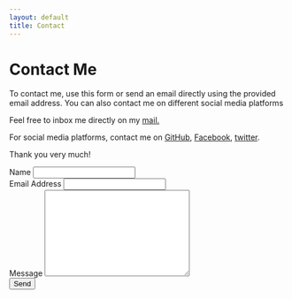 ```yaml
---
layout: default
title: Contact
---
```


<div id="contact">
  <h1 class="pageTitle">Contact Me</h1>
  <div class="contactContent">
    <p class="intro">To contact me, use this form or send an email directly using the provided email address.
     You can also contact me on different social media platforms</p>
    <p>Feel free to inbox me directly on my <a href="mailto://goitsemorena@outlook.com/">mail.</a></p>
    <p>For social media platforms, contact me on <a href="https://github.com/goitsemo/jekyll-blogposts">GitHub</a>, 
      <a href="https://www.facebook.com/profile.php?id=100086543951087">Facebook</a>, 
      <a href="https://twitter.com/goitsemorena">twitter</a>. 
    </p>
    <p>Thank you very much!</p>
  </div>
  <form action="http://formspree.io/f/xrgdyrgo" method="POST">
    <label for="name">Name</label>
    <input type="text" id="name" name="name" class="full-width"><br>
    <label for="email">Email Address</label>
    <input type="email" id="email" name="_replyto" class="full-width"><br>
    <label for="message">Message</label>
    <textarea name="message" id="message" cols="30" rows="10" class="full-width"></textarea><br>
    <input type="submit" value="Send" class="button">
  </form>
</div> 